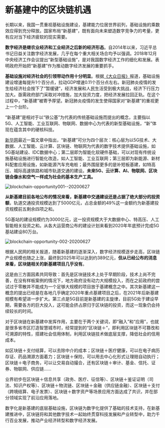 # 新基建中的区块链机遇

长期以来，我国一贯重视基础设施建设，基建能力位居世界前列，基础设施的乘数效应得到充分释放。国家布局“新基建”，既有面向未来塑造数字竞争力的考量，更有应对当下经济疲软的现实需要。

**数字经济是继农业经济和工业经济之后新的经济形态**。自2014年以来，习近平总书记日益关注数字经济发展，几乎在每个重大相关场合均予以强调。2018年12月中央经济工作会议提出“新型基础设施”，是对我国数字经济工作的细化和发展。表明政府开始把“新基建”作为推动数字经济发展的重要抓手。

**基础设施对经济社会的引领带动作用十分明显**。根据[《大众日报》](http://dzrb.dzng.com/articleContent/2420_734393.html)报道，基础设施建设增速每提升1个百分点，拉动GDP增速0.11个百分点左右。新冠肺炎疫情的发生给经济社会按下了“暂缓键”，经济发展和人民生活受到极大挑战，经济下行压力加大。亟需政府部门采取对冲措施，加大投资力度，把经济发展拉回正轨。在这个过程中，“新基建”被寄予厚望。新冠肺炎疫情的发生使得国家对“新基建”的重视更上一个台阶。

“新基建”是相对于以“铁公基”为代表的传统基础设施而提出的概念，主要指以5G、人工智能、工业互联网、物联网、数据中心为代表的新型基础设施，“新”体现在蕴含其中的硬核科技。

[新华网](http://blockchain.people.com.cn/n1/2020/0422/c417685-31683710.html)最近一篇文章中指出，“新基建”可分为四个层次：核心层为以5G技术、大数据、人工智能、云计算、区块链、物联网为代表的数字技术提供基础设施，如5G基站建设、IDC数据中心；第二层即为智能化软硬件基础，可以对现有传统设施基础设施进行智能化改造，如人工智能、工业互联网；第三层即为新能源、新材料配套应用设施，如新能源汽车充电桩；最外围层更多的是补短板基建，如特高压、城际高速铁路和城市轨道交通的建设。**未来5G、云计算、AI、物联网、区块链会像水和空气一样成为社会的基本生产工具。**

![blockchain-opportunity001--20200627](https://cdn.jsdelivr.net/gh/bitfuture/chain-change-future@master/asset/blockchain-opportunity-001-20200627.png)

**从新基建目前各地公布的情况来看，新基建中交通建设还是占据了绝大部分的投资额**，轨道交通投资规模达到了5000亿元，占总金额的49%这一金额约为新基建投资规模前五剩余四项之和。

5G基站的建设规模约为3000亿元，这一投资规模大于大数据中心、特高压、人工智能相关投资之和。从各大运营商公布的建设计划来看到2020年年底预计完成5G基站建设80万台。

![blockchain-opportunity-002-20200627](https://cdn.jsdelivr.net/gh/bitfuture/chain-change-future@master/asset/blockchain-opportunity-002-20200627.png)

根据人民网的相关报道，随着新基建的逐渐深入，数字经济规模逐步走高，区块链产业规模也随之上涨，最终到2025年可以达到约389亿元，**但从已经公布的消息来看，区块链相关的新基建项目几乎没有**。

这是由三方面因素共同导致：首先是区块链技术上处于早期阶段，技术上尚不完善，在没有样板案例的情况下，地方政府没有动力大规模投入，而在之前政府的尝试过于零散并不能成为一个足够大规模的项目放于基建概念之中。其次新基建这一概念的提出已经是在各地几乎确定2020年重点基建项目之后，在2021年后新基建规模有希望进一步扩大。第三点是5G目前是新基建的主旋律，目前5G处于建设早期，需要各方的巨大投入，这可能会挤占原归于区块链的投资，而这一现象仍会持续较长的时间。

对于区块链在新基建中发挥作用，主要在于两个关键词，即“融入”和“应用”，也就是很多省市区打造智慧城市时，经常提到的“区块链＋”，即利用区块链不可篡改和可溯源的特性，搭建社会信用体制，利用区块链技术做底层支撑，降低社会的信用成本。

如区块链＋支付结算，可以去除中介的成本；区块链＋医疗健康，可以在电子病历存证、药品溯源方面着力；区块链＋保险，可以用去中心化形式让理赔自动执行；区块链＋电子商务，可以让交易自动撮合，还有区块链＋审计、基金、信托、证券、物联网、供应链……

业界初步在区块链＋信息共享（政务、医疗、征信等）、区块链＋鉴证证明（司法、知识产权等）、区块链＋物流链、区块链＋金融（供应链金融）、区块链＋支付（跨境结算、电子发票）、区块链＋数字资产等场景应用方面达成了共识，并在部分领域实现了前沿应用落地。

数字化是新基建的底层基础设施，区块链为数字化提供了基础的技术支持，在新基建推进中，区块链将和其他数字技术一起始终贯穿科技发展和产业转型中，助力千行百业发展，推动产业经济转型和数字经济发展。

